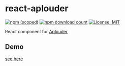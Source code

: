 # react-aplouder
[![npm (scoped)](https://img.shields.io/npm/v/@maslick/react-aplouder.svg)](https://www.npmjs.com/package/@maslick/react-aplouder)
[![npm download count](https://img.shields.io/npm/dt/@maslick/react-aplouder.svg)](https://npmcharts.com/compare/@maslick/react-aplouder?minimal=true)
[![License: MIT](https://img.shields.io/badge/License-MIT-blue.svg)](https://opensource.org/licenses/MIT)

React component for [Aplouder](https://github.com/maslick/aplouder)


## Demo 
[see here](https://maslick.github.io/react-aplouder/demo/)
